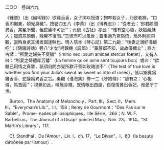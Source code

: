 二○○　卷四六九

《鍾道》（出《幽明録》）欲雞舌香，女子掬以授道；狗咋殺女子，乃是老獺，“口香即獺糞，頓覺臭穢”。按卷四五八《李黄》（出《博異志》）：“從者云：‘郎君頗聞異香，某輩所聞，但蛇臊不可近’”；元稹《古社》亦云：“惟有空心樹，妖狐藏魅人；狐惑意顛倒，臊腥不復聞。”志怪而可以風世；蓋事過乃克豁悟，局外則能洞觀，當時身處其境者固迷昧也。明人院本《琴心記》第二九齣：“後妻之溺好澆飯吃”；《隨園詩話》卷八“才女”柯錦機《調郎》：“薰蕕郎不知，故故偎儂立”；西方古諺：“所愛之婦矢不臭穢”（Immo nec ipsum amicae stercus foetet），又有人曰：“所愛之婦體即芳馨”（La femme qu’on aime sent toujours bon）或曰：“欲驗己用情之真摯，祇須自問亦覺所歡汗香如玫瑰油不”（The test of true love is whether you find your Julia’s sweat as sweet as otto of roses），皆以獺糞爲雞舌香、蛇臊爲異香之旨。秦觀《淮海集》卷一二《眇娼傳》：“諺有之：‘心相憐，馬首圓’”；視覺如此，嗅覺亦爾。既情眼出西施，自復情鼻出香妃，惟愛所丁也。











　Burton，The Anatomy of Melancholy，Part. III，Sect. II，Mem. III，“Everyman’s Lib.”，III，158；Remy de Gourmont：“Des Pas sur le Sable”，Prome-
nades philosophiques，IIIe Série，266；N. W. F. Barbellion，The Journal of a Disap-
pointed Man，Nov. 23，1914，“St. Martin’s Library”，117.

　Cf. Stendhal，De l’Amour，Liv. I，ch. 17，“Le Divan”，I，80（la beauté détrônée par l’amour）.